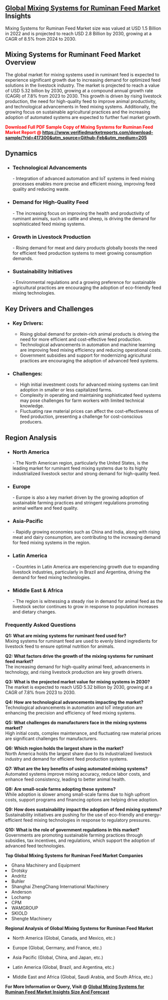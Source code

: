 <h2><a href="https://www.verifiedmarketreports.com/download-sample/?rid=417300&amp;utm_source=Github&amp;utm_medium=205" target="_blank">Global Mixing Systems for Ruminan Feed Market</a> Insights</h2><p>Mixing Systems for Ruminan Feed Market size was valued at USD 1.5 Billion in 2022 and is projected to reach USD 2.8 Billion by 2030, growing at a CAGR of 8.5% from 2024 to 2030.</p><p><h2>Mixing Systems for Ruminant Feed Market Overview</h2> <p>The global market for mixing systems used in ruminant feed is expected to experience significant growth due to increasing demand for optimized feed solutions in the livestock industry. The market is projected to reach a value of USD 5.32 billion by 2030, growing at a compound annual growth rate (CAGR) of 7.8% from 2023 to 2030. This growth is driven by rising livestock production, the need for high-quality feed to improve animal productivity, and technological advancements in feed mixing systems. Additionally, the growing focus on sustainable agricultural practices and the increasing adoption of automated systems are expected to further fuel market growth.</p> <p><strong><p><span class=""><span style="color: #ff0000;"><strong>Download Full PDF Sample Copy of Mixing Systems for Ruminan Feed Market Report</strong> @ </span><a href="https://www.verifiedmarketreports.com/download-sample/?rid=417300&amp;utm_source=Github-Feb&amp;utm_medium=205" target="_blank">https://www.verifiedmarketreports.com/download-sample/?rid=417300&amp;utm_source=Github-Feb&amp;utm_medium=205</a></span></p></strong></p> <h2>Dynamics</h2> <ul> <li><h3>Technological Advancements</h3> - Integration of advanced automation and IoT systems in feed mixing processes enables more precise and efficient mixing, improving feed quality and reducing waste.</li> <li><h3>Demand for High-Quality Feed</h3> - The increasing focus on improving the health and productivity of ruminant animals, such as cattle and sheep, is driving the demand for sophisticated feed mixing systems.</li> <li><h3>Growth in Livestock Production</h3> - Rising demand for meat and dairy products globally boosts the need for efficient feed production systems to meet growing consumption demands.</li> <li><h3>Sustainability Initiatives</h3> - Environmental regulations and a growing preference for sustainable agricultural practices are encouraging the adoption of eco-friendly feed mixing technologies.</li> </ul> <h2>Key Drivers and Challenges</h2> <ul> <li><h3>Key Drivers:</h3> <ul> <li>Rising global demand for protein-rich animal products is driving the need for more efficient and cost-effective feed production.</li> <li>Technological advancements in automation and machine learning are improving feed mixing efficiency and reducing operational costs.</li> <li>Government subsidies and support for modernizing agricultural practices are encouraging the adoption of advanced feed systems.</li> </ul> </li> <li><h3>Challenges:</h3> <ul> <li>High initial investment costs for advanced mixing systems can limit adoption in smaller or less capitalized farms.</li> <li>Complexity in operating and maintaining sophisticated feed systems may pose challenges for farm workers with limited technical knowledge.</li> <li>Fluctuating raw material prices can affect the cost-effectiveness of feed production, presenting a challenge for cost-conscious producers.</li> </ul> </li> </ul> <h2>Region Analysis</h2> <ul> <li><h3>North America</h3> - The North American region, particularly the United States, is the leading market for ruminant feed mixing systems due to its highly industrialized livestock sector and strong demand for high-quality feed.</li> <li><h3>Europe</h3> - Europe is also a key market driven by the growing adoption of sustainable farming practices and stringent regulations promoting animal welfare and feed quality.</li> <li><h3>Asia-Pacific</h3> - Rapidly growing economies such as China and India, along with rising meat and dairy consumption, are contributing to the increasing demand for feed mixing systems in the region.</li> <li><h3>Latin America</h3> - Countries in Latin America are experiencing growth due to expanding livestock industries, particularly in Brazil and Argentina, driving the demand for feed mixing technologies.</li> <li><h3>Middle East & Africa</h3> - The region is witnessing a steady rise in demand for animal feed as the livestock sector continues to grow in response to population increases and dietary changes.</li> </ul> <h3>Frequently Asked Questions</h3> <p><strong>Q1: What are mixing systems for ruminant feed used for?</strong><br> Mixing systems for ruminant feed are used to evenly blend ingredients for livestock feed to ensure optimal nutrition for animals.</p> <p><strong>Q2: What factors drive the growth of the mixing systems for ruminant feed market?</strong><br> The increasing demand for high-quality animal feed, advancements in technology, and rising livestock production are key growth drivers.</p> <p><strong>Q3: What is the projected market value for mixing systems in 2030?</strong><br> The market is expected to reach USD 5.32 billion by 2030, growing at a CAGR of 7.8% from 2023 to 2030.</p> <p><strong>Q4: How are technological advancements impacting the market?</strong><br> Technological advancements in automation and IoT integration are enhancing the precision and efficiency of feed mixing systems.</p> <p><strong>Q5: What challenges do manufacturers face in the mixing systems market?</strong><br> High initial costs, complex maintenance, and fluctuating raw material prices are significant challenges for manufacturers.</p> <p><strong>Q6: Which region holds the largest share in the market?</strong><br> North America holds the largest share due to its industrialized livestock industry and demand for efficient feed production systems.</p> <p><strong>Q7: What are the key benefits of using automated mixing systems?</strong><br> Automated systems improve mixing accuracy, reduce labor costs, and enhance feed consistency, leading to better animal health.</p> <p><strong>Q8: Are small-scale farms adopting these systems?</strong><br> While adoption is slower among small-scale farms due to high upfront costs, support programs and financing options are helping drive adoption.</p> <p><strong>Q9: How does sustainability impact the adoption of feed mixing systems?</strong><br> Sustainability initiatives are pushing for the use of eco-friendly and energy-efficient feed mixing technologies in response to regulatory pressures.</p> <p><strong>Q10: What is the role of government regulations in this market?</strong><br> Governments are promoting sustainable farming practices through subsidies, tax incentives, and regulations, which support the adoption of advanced feed technologies.</p> </p><p><strong>Top Global Mixing Systems for Ruminan Feed Market Companies</strong></p><div data-test-id=""><p><li>Ghana Machinery and Equipment</li><li> Drotsky</li><li> Andritz</li><li> Buhler</li><li> Shanghai ZhengChang International Machinery</li><li> Anderson</li><li> Lochamp</li><li> CPM</li><li> WAMGROUP</li><li> SKIOLD</li><li> Shengte Machinery</li></p><div><strong>Regional Analysis of&nbsp;Global Mixing Systems for Ruminan Feed Market</strong></div><ul><li dir="ltr"><p dir="ltr">North America&nbsp;(Global, Canada, and Mexico, etc.)</p></li><li dir="ltr"><p dir="ltr">Europe (Global, Germany, and France, etc.)</p></li><li dir="ltr"><p dir="ltr">Asia Pacific&nbsp;(Global, China, and Japan, etc.)</p></li><li dir="ltr"><p dir="ltr">Latin America&nbsp;(Global, Brazil, and Argentina, etc.)</p></li><li dir="ltr">Middle East and Africa&nbsp;(Global, Saudi Arabia, and South Africa, etc.)</li></ul><p><strong>For More Information or Query, Visit @&nbsp;</strong><strong><a href="https://www.verifiedmarketreports.com/product/mixing-systems-for-ruminan-feed-market/?utm_source=Github&amp;utm_medium=205" target="_blank">Global Mixing Systems for Ruminan Feed Market Insights Size And Forecast</a></strong></p></div>
